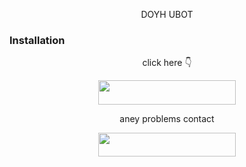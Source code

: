 

<p align="center">DOYH UBOT </p>



###          Installation
<p align="center">click here 👇</p>

<p align="center">
    <a href="https://t.me/DYOH_USERBOT">
        <img src="https://img.shields.io/badge/Join%20Channel-blue?style=for-the-badge&logo=telegram&color=black&labelColor=black&borderRadius=15" width="220" height="38.45"/>
    </a>
</p>




    
</p>


<p align="center">aney problems contact </p>


<p align="center">
    <a href="https://t.me/raoxc"> <!-- Replace 'yourusername' with your actual Telegram username -->
        <img src="https://img.shields.io/badge/Contact%20on%20Telegram-blue?style=for-the-badge&logo=telegram" width="220" height="38.45"/>
    </a>
</p>
